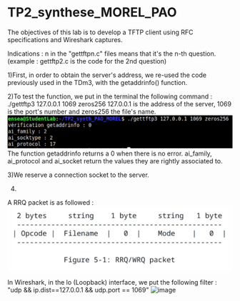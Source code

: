 # TP2_synthese_MOREL_PAO

The objectives of this lab is to develop a TFTP client using RFC specifications and Wireshark captures.

Indications : n in the "gettftpn.c" files means that it's the n-th question.
(example : gettftp2.c is the code for the 2nd question)

1)First, in order to obtain the server's address, we re-used the code previously used in the TDm3, with the getaddrinfo() function.

2)To test the function, we put in the terminal the following command : ./gettftp3 127.0.0.1 1069 zeros256
127.0.0.1 is the address of the server, 1069 is the port's number and zeros256 the file's name.
![image](img/question3.jpg)
The function getaddrinfo returns a 0 when there is no error. ai_family, ai_protocol and ai_socket return the values they are rightly associated to.

3)We reserve a connection socket to the server.

4)
A RRQ packet is as followed : 
![image](img/structureRRQ.jpg)

In Wireshark, in the lo (Loopback) interface, we put the following filter :
"udp && ip.dist==127.0.0.1 && udp.port == 1069"
![image](https://github.com/user-attachments/assets/095c43f9-27de-41f7-a101-f98fc0f049f4)

